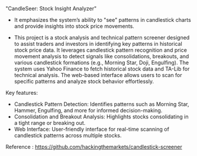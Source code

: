 "CandleSeer: Stock Insight Analyzer"

- It emphasizes the system’s ability to "see" patterns in candlestick charts and provide insights into stock price movements.

- This project is a stock analysis and technical pattern screener designed to assist traders and investors in identifying key patterns in historical stock price data. It leverages candlestick pattern recognition and price movement analysis to detect signals like consolidations, breakouts, and various candlestick formations (e.g., Morning Star, Doji, Engulfing). The system uses Yahoo Finance to fetch historical stock data and TA-Lib for technical analysis. The web-based interface allows users to scan for specific patterns and analyze stock behavior effortlessly.

Key features:

- Candlestick Pattern Detection: Identifies patterns such as Morning Star, Hammer, Engulfing, and more for informed decision-making.
- Consolidation and Breakout Analysis: Highlights stocks consolidating in a tight range or breaking out.
- Web Interface: User-friendly interface for real-time scanning of candlestick patterns across multiple stocks.


Reference : https://github.com/hackingthemarkets/candlestick-screener
